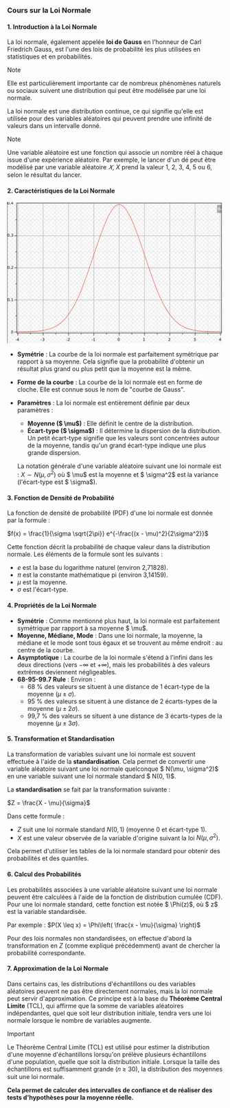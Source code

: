 ### Cours sur la Loi Normale

#### 1. Introduction à la Loi Normale

La loi normale, également appelée **loi de Gauss** en l'honneur de Carl Friedrich Gauss, est l'une des lois de probabilité les plus utilisées en statistiques et en probabilités. 

>[!NOTE]
>Elle est particulièrement importante car de nombreux phénomènes naturels ou sociaux suivent une distribution qui peut être modélisée par une loi normale.

La loi normale est une distribution continue, ce qui signifie qu'elle est utilisée pour des variables aléatoires qui peuvent prendre une infinité de valeurs dans un intervalle donné.

>[!NOTE]
>Une variable aléatoire est une fonction qui associe un nombre réel à chaque issue d'une expérience aléatoire. 
>Par exemple, le lancer d'un dé peut être modélisé par une variable aléatoire $𝑋$, $X$ prend la valeur 1, 2, 3, 4, 5 ou 6, selon le résultat du lancer.

#### 2. Caractéristiques de la Loi Normale

<img src="../images/loi-normal.png" width="500" />

- **Symétrie** : La courbe de la loi normale est parfaitement symétrique par rapport à sa moyenne. Cela signifie que la probabilité d'obtenir un résultat plus grand ou plus petit que la moyenne est la même.
  
- **Forme de la courbe** : La courbe de la loi normale est en forme de cloche. Elle est connue sous le nom de "courbe de Gauss". 

- **Paramètres** : La loi normale est entièrement définie par deux paramètres :
  - **Moyenne ($ \mu$)** : Elle définit le centre de la distribution.
  - **Écart-type ($ \sigma$)** : Il détermine la dispersion de la distribution. Un petit écart-type signifie que les valeurs sont concentrées autour de la moyenne, tandis qu'un grand écart-type indique une plus grande dispersion.

  La notation générale d'une variable aléatoire suivant une loi normale est :
  $X \sim N(\mu, \sigma^2)$
  où $ \mu$ est la moyenne et $ \sigma^2$ est la variance (l'écart-type est $ \sigma$).

#### 3. Fonction de Densité de Probabilité

La fonction de densité de probabilité (PDF) d'une loi normale est donnée par la formule :

$f(x) = \frac{1}{\sigma \sqrt{2\pi}} e^{-\frac{(x - \mu)^2}{2\sigma^2}}$

Cette fonction décrit la probabilité de chaque valeur dans la distribution normale. Les éléments de la formule sont les suivants :
- $e$ est la base du logarithme naturel (environ 2,71828).
- $\pi$ est la constante mathématique pi (environ 3,14159).
- $\mu$ est la moyenne.
- $\sigma$ est l'écart-type.

#### 4. Propriétés de la Loi Normale

- **Symétrie** : Comme mentionné plus haut, la loi normale est parfaitement symétrique par rapport à sa moyenne $ \mu$.
- **Moyenne, Médiane, Mode** : Dans une loi normale, la moyenne, la médiane et le mode sont tous égaux et se trouvent au même endroit : au centre de la courbe.
- **Asymptotique** : La courbe de la loi normale s'étend à l'infini dans les deux directions (vers $-\infty$ et $+\infty$), mais les probabilités à des valeurs extrêmes deviennent négligeables.
- **68-95-99.7 Rule** : Environ :
  - 68 % des valeurs se situent à une distance de 1 écart-type de la moyenne ($\mu \pm \sigma$).
  - 95 % des valeurs se situent à une distance de 2 écarts-types de la moyenne ($\mu \pm 2\sigma$).
  - 99,7 % des valeurs se situent à une distance de 3 écarts-types de la moyenne ($\mu \pm 3\sigma$).

#### 5. Transformation et Standardisation

La transformation de variables suivant une loi normale est souvent effectuée à l'aide de la **standardisation**. Cela permet de convertir une variable aléatoire suivant une loi normale quelconque $ N(\mu, \sigma^2)$ en une variable suivant une loi normale standard $ N(0, 1)$.

La **standardisation** se fait par la transformation suivante :

$Z = \frac{X - \mu}{\sigma}$

Dans cette formule :
- $Z$ suit une loi normale standard $N(0,1)$ (moyenne 0 et écart-type 1).
- $X$ est une valeur observée de la variable d'origine suivant la loi $N(\mu, \sigma^2)$.

Cela permet d'utiliser les tables de la loi normale standard pour obtenir des probabilités et des quantiles.

#### 6. Calcul des Probabilités

Les probabilités associées à une variable aléatoire suivant une loi normale peuvent être calculées à l'aide de la fonction de distribution cumulée (CDF). Pour une loi normale standard, cette fonction est notée $ \Phi(z)$, où $ z$ est la variable standardisée.

Par exemple :
$P(X \leq x) = \Phi\left( \frac{x - \mu}{\sigma} \right)$

Pour des lois normales non standardisées, on effectue d'abord la transformation en $Z$ (comme expliqué précédemment) avant de chercher la probabilité correspondante.

#### 7. Approximation de la Loi Normale

Dans certains cas, les distributions d'échantillons ou des variables aléatoires peuvent ne pas être directement normales, mais la loi normale peut servir d'approximation. Ce principe est à la base du **Théorème Central Limite** (TCL), qui affirme que la somme de variables aléatoires indépendantes, quel que soit leur distribution initiale, tendra vers une loi normale lorsque le nombre de variables augmente.

>[!IMPORTANT]
>Le Théorème Central Limite (TCL) est utilisé pour estimer la distribution d'une moyenne d'échantillons lorsqu'on prélève plusieurs échantillons d'une population, quelle que soit la distribution initiale. Lorsque la taille des échantillons est suffisamment grande (𝑛 ≥ 30), la distribution des moyennes suit une loi normale. 
>
>**Cela permet de calculer des intervalles de confiance et de réaliser des tests d'hypothèses pour la moyenne réelle.**
